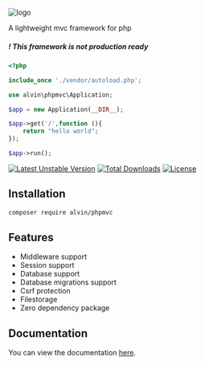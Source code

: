 ![logo](https://drive.google.com/uc?export=view&id=10L8qgFSXUqLcp5omlS2KV-4VSITVeQCr)

A lightweight mvc framework for php

##### ! This framework is not production ready

```php
<?php

include_once './vendor/autoload.php';

use alvin\phpmvc\Application;

$app = new Application(__DIR__);

$app->get('/',function (){
    return "hello world";
});

$app->run();

```

[![Latest Unstable Version](https://poser.pugx.org/alvin/phpmvc/v/unstable)](//packagist.org/packages/alvin/phpmvc) [![Total Downloads](https://poser.pugx.org/alvin/phpmvc/downloads)](//packagist.org/packages/alvin/phpmvc) [![License](https://poser.pugx.org/alvin/phpmvc/license)](//packagist.org/packages/alvin/phpmvc)

## Installation

```bash
composer require alvin/phpmvc
```

## Features

* Middleware support
* Session support
* Database support
* Database migrations support
* Csrf protection
* Filestorage
* Zero dependency package

## Documentation

You can view the documentation [here](https://github.com/alvinlal/phpmvc/wiki/Documentation).
